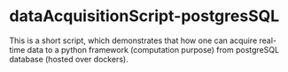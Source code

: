 # dataAcquisitionScript-postgresSQL
This is a short script, which demonstrates that how one can acquire real-time data to a python framework (computation purpose) from postgreSQL database (hosted over dockers). 
